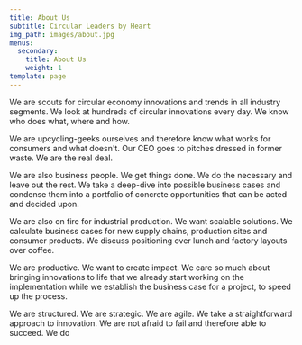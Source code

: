 ```yaml
---
title: About Us
subtitle: Circular Leaders by Heart
img_path: images/about.jpg
menus:
  secondary:
    title: About Us
    weight: 1
template: page
---
```

We are scouts for circular economy innovations and trends in all industry segments. We look at hundreds of circular innovations every day. We know who does what, where and how.



We are upcycling-geeks ourselves and therefore know what works for consumers and what doesn't. Our CEO goes to pitches dressed in former waste. We are the real deal.



We are also business people. We get things done. We do the necessary and leave out the rest. We take a deep-dive into possible business cases and condense them into a portfolio of concrete opportunities that can be acted and decided upon.



We are also on fire for industrial production. We want scalable solutions. We calculate business cases for new supply chains, production sites and consumer products. We discuss positioning over lunch and factory layouts over coffee.



We are productive. We want to create impact. We care so much about bringing innovations to life that we already start working on the implementation while we establish the business case for a project, to speed up the process.



We are structured. We are strategic. We are agile. We take a straightforward approach to innovation. We are not afraid to fail and therefore able to succeed. We do
